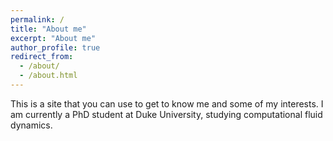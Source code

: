 ```yaml
---
permalink: /
title: "About me"
excerpt: "About me"
author_profile: true
redirect_from: 
  - /about/
  - /about.html
---
```


This is a site that you can use to get to know me and some of my interests. I am currently a PhD student at Duke University, studying computational fluid dynamics.


